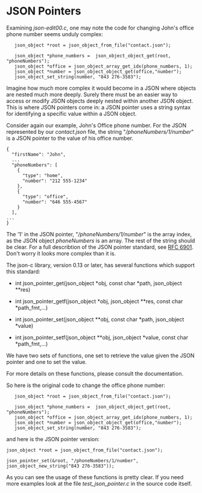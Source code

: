 # JSON Pointers

Examining _*json-edit00.c*_, one may note the code for changing John's office phone number seems unduly complex:

```
   json_object *root = json_object_from_file("contact.json");
   
   json_object *phone_numbers =  json_object_object_get(root, "phoneNumbers");
   json_object *office = json_object_array_get_idx(phone_numbers, 1);
   json_object *number = json_object_object_get(office,"number");
   json_object_set_string(number, "843 276-3583");
```

Imagine how much more complex it would become in a JSON where objects are nested much more deeply. Surely there must be an easier way to access or modify JSON objects deeply nested within another JSON object. This is where JSON pointers come in: a JSON pointer uses a string syntax for identifying a specific value within a JSON object.

Consider again our example, John's Office phone number. For the JSON represented by our _*contact.json*_ file, the string "_*/phoneNumbers/1/number*_" is a JSON pointer to the value of his office number.

```
{
  "firstName": "John",
  ...
  "phoneNumbers": [
    {
      "type": "home",
      "number": "212 555-1234"
    },
    {
      "type": "office",
      "number": "646 555-4567"
    }
  ],
...
}

```

 The '1' in the JSON pointer, "_*/phoneNumbers/1/number*_" is the array index, as the JSON object _*phoneNumbers*_ is an array. The rest of the string should be clear. For a full describtion of the JSON pointer standard, see [RFC 6901](https://tools.ietf.org/html/rfc6901). Don't worry it looks more complex than it is.
 
The json-c library, version 0.13 or later, has several functions which support this standard:
 
- int json_pointer_get(json_object *obj, const char *path, json_object **res)
- int json_pointer_getf(json_object *obj, json_object **res, const char *path_fmt,...)  

- int json_pointer_set(json_object **obj, const char *path, json_object *value)
- int json_pointer_setf(json_object **obj, json_object *value, const char *path_fmt,...) 


We have two sets of functions, one set to retrieve the value given the JSON pointer and one to set the value.

For more details on these functions, please consult the documentation.

So here is the original code to change the office phone number:

```
   json_object *root = json_object_from_file("contact.json");
   
   json_object *phone_numbers =  json_object_object_get(root, "phoneNumbers");
   json_object *office = json_object_array_get_idx(phone_numbers, 1);
   json_object *number = json_object_object_get(office,"number");
   json_object_set_string(number, "843 276-3583");
```

and here is the JSON pointer version:

```
json_object *root = json_object_from_file("contact.json");

json_pointer_set(&root, "/phoneNumbers/1/number", json_object_new_string("843 276-3583"));

```

As you can see the usage of these functions is pretty clear. If you need more examples look at the file _*test_json_pointer.c*_ in the source code itself.



